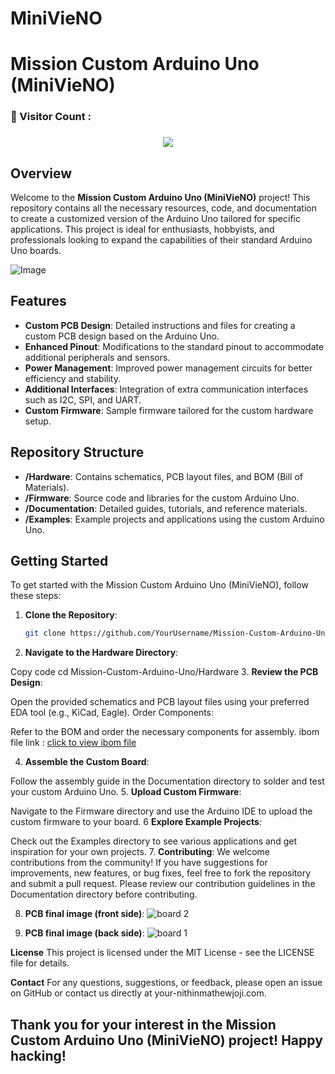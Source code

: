 # MiniVieNO

# Mission Custom Arduino Uno (MiniVieNO)

<h3 align="left">🔎 Visitor Count :</h3>

###

<div align="center">
  <img src="https://profile-counter.glitch.me/nithinmathewjoji/count.svg?"  />
</div>

###


## Overview

Welcome to the **Mission Custom Arduino Uno (MiniVieNO)** project! This repository contains all the necessary resources, code, and documentation to create a customized version of the Arduino Uno tailored for specific applications. This project is ideal for enthusiasts, hobbyists, and professionals looking to expand the capabilities of their standard Arduino Uno boards.

![Image](https://github.com/users/nithinmathewjoji/projects/2/assets/76144003/81db48c3-1807-46f2-ad82-97d2f50e9726)

## Features

- **Custom PCB Design**: Detailed instructions and files for creating a custom PCB design based on the Arduino Uno.
- **Enhanced Pinout**: Modifications to the standard pinout to accommodate additional peripherals and sensors.
- **Power Management**: Improved power management circuits for better efficiency and stability.
- **Additional Interfaces**: Integration of extra communication interfaces such as I2C, SPI, and UART.
- **Custom Firmware**: Sample firmware tailored for the custom hardware setup.

## Repository Structure

- **/Hardware**: Contains schematics, PCB layout files, and BOM (Bill of Materials).
- **/Firmware**: Source code and libraries for the custom Arduino Uno.
- **/Documentation**: Detailed guides, tutorials, and reference materials.
- **/Examples**: Example projects and applications using the custom Arduino Uno.

## Getting Started

To get started with the Mission Custom Arduino Uno (MiniVieNO), follow these steps:

1. **Clone the Repository**:
   ```bash
   git clone https://github.com/YourUsername/Mission-Custom-Arduino-Uno.git

2. **Navigate to the Hardware Directory**:


Copy code
cd Mission-Custom-Arduino-Uno/Hardware
3. **Review the PCB Design**:

Open the provided schematics and PCB layout files using your preferred EDA tool (e.g., KiCad, Eagle).
Order Components:

Refer to the BOM and order the necessary components for assembly.
ibom file link : [click to view ibom file](https://nithinmathewjoji.github.io/MiniVieNO-Custom-Arduino-R3-from-scratch/)

4. **Assemble the Custom Board**:

Follow the assembly guide in the Documentation directory to solder and test your custom Arduino Uno.
5. **Upload Custom Firmware**:

Navigate to the Firmware directory and use the Arduino IDE to upload the custom firmware to your board.
6 **Explore Example Projects**:

Check out the Examples directory to see various applications and get inspiration for your own projects.
7. **Contributing**:
We welcome contributions from the community! If you have suggestions for improvements, new features, or bug fixes, feel free to fork the repository and submit a pull request. Please review our contribution guidelines in the Documentation directory before contributing.

8. **PCB final image (front side)**:
   ![board 2](https://github.com/user-attachments/assets/7e08c409-10b8-458e-a5c3-56f6b68d2042)
   
9. **PCB final image (back side)**:
    ![board 1](https://github.com/user-attachments/assets/0e2b6026-f538-423f-9b5f-25d7c73a2dcf)
   

**License**
This project is licensed under the MIT License - see the LICENSE file for details.

**Contact**
For any questions, suggestions, or feedback, please open an issue on GitHub or contact us directly at your-nithinmathewjoji.com.

## Thank you for your interest in the Mission Custom Arduino Uno (MiniVieNO) project! Happy hacking!
